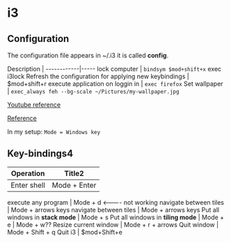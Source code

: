 <!--ts-->
<!--te-->

# i3

## Configuration

The configuration file appears in ~/.i3  it is called **config**.


Description |
------------|-----
lock computer | `bindsym $mod+shift+x` exec i3lock
Refresh the configuration for applying new keybindings | $mod+shift+r
execute application on loggin in  | `exec firefox`
Set wallpaper | `exec_always feh --bg-scale ~/Pictures/my-wallpaper.jpg`


[Youtube reference](https://www.youtube.com/watch?v=j1I63wGcvU4&list=PL5ze0DjYv5DbCv9vNEzFmP6sU7ZmkGzcf)

[Reference](https://i3wm.org/docs/)

In my setup:
`Mode = Windows key`


## Key-bindings4
Operation | Title2
------------|-----
Enter shell  | Mode + Enter

execute any program | Mode + d <---- not working
navigate between tiles | Mode + arrows keys
navigate between tiles | Mode + arrows keys
Put all windows in **stack mode** | Mode + s
Put all windows in **tiling mode** | Mode + e
 | Mode + w??
Resize current window | Mode + r + arrows
Quit window | Mode + Shift + q
Quit i3 | $mod+Shift+e



